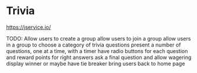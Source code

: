 # Trivia

https://jservice.io/

TODO:
Allow users to create a group
allow users to join a group
allow users in a group to choose a category of trivia questions
present a number of questions, one at a time, with a timer
have radio buttons for each question and reward points for right answers
ask a final question and allow wagering
display winner or maybe have tie breaker
bring users back to home page
